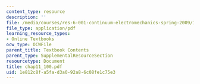 ```yaml
---
content_type: resource
description: ''
file: /media/courses/res-6-001-continuum-electromechanics-spring-2009/1e812c8fa5fad3a092a86c08fe1c75e3_chap11_100.pdf
file_type: application/pdf
learning_resource_types:
- Online Textbooks
ocw_type: OCWFile
parent_title: Textbook Contents
parent_type: SupplementalResourceSection
resourcetype: Document
title: chap11_100.pdf
uid: 1e812c8f-a5fa-d3a0-92a8-6c08fe1c75e3
---
```

